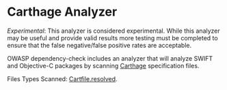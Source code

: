 Carthage Analyzer
================

*Experimental*: This analyzer is considered experimental. While this analyzer may 
be useful and provide valid results more testing must be completed to ensure that
the false negative/false positive rates are acceptable. 

OWASP dependency-check includes an analyzer that will analyze SWIFT and Objective-C
packages by scanning [Carthage](https://github.com/Carthage/Carthage) specification files.

Files Types Scanned: [Cartfile.resolved](https://github.com/Carthage/Carthage/blob/master/Documentation/Artifacts.md).
